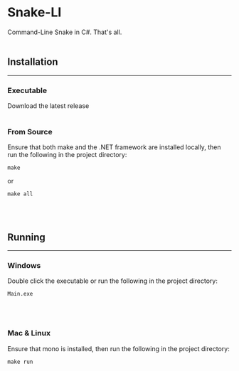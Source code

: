 # Snake-LI
Command-Line Snake in C#. That's all.
<br></br>

## Installation
---

### Executable
Download the latest release 
<br></br>

### From Source
Ensure that both make and the .NET framework are installed locally, then run the following in the project directory:
```
make
```
or 
```
make all
```
<br></br>

## Running
---
### Windows 
Double click the executable or run the following in the project directory:
```
Main.exe
```
<br></br>

### Mac & Linux
Ensure that mono is installed, then run the following in the project directory:
```
make run
```
